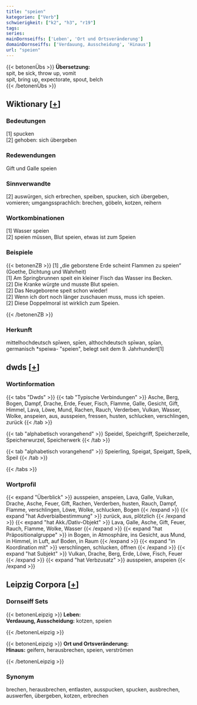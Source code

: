 ```yaml
---
title: "speien"
kategorien: ["Verb"]
schwierigkeit: ["k2", "h3", "r19"]
tags:
series:
mainDornseiffs: ['Leben', 'Ort und Ortsveränderung']
domainDornseiffs: ['Verdauung, Ausscheidung', 'Hinaus']
url: "speien"
---
```


{{< betonenÜbs >}}
**Übersetzung:**  
spit, be sick, throw up, vomit  
spit, bring up, expectorate, spout, belch  
{{< /betonenÜbs >}}

## Wiktionary [[+](https://de.wiktionary.org/wiki/speien)]

### Bedeutungen
[1] spucken  
[2] gehoben: sich übergeben  

### Redewendungen
Gift und Galle speien  

### Sinnverwandte
[2] auswürgen, sich erbrechen, speiben, spucken, sich übergeben, vomieren; umgangssprachlich: brechen, göbeln, kotzen, reihern  

### Wortkombinationen
[1] Wasser speien  
[2] speien müssen, Blut speien, etwas ist zum Speien  

### Beispiele
{{< betonenZB >}}
[1] „die geborstene Erde scheint Flammen zu speien“ (Goethe, Dichtung und Wahrheit)  
[1] Am Springbrunnen speit ein kleiner Fisch das Wasser ins Becken.  
[2] Die Kranke würgte und musste Blut speien.  
[2] Das Neugeborene speit schon wieder!  
[2] Wenn ich dort noch länger zuschauen muss, muss ich speien.  
[2] Diese Doppelmoral ist wirklich zum Speien.  

{{< /betonenZB >}}
### Herkunft
mittelhochdeutsch spīwen, spīen, althochdeutsch spīwan, spīan, germanisch *speiwa- "speien", belegt seit dem 9. Jahrhundert[1]  



## dwds [[+](https://www.dwds.de/wb/speien)]

### Wortinformation
{{< tabs "Dwds" >}}
{{< tab "Typische Verbindungen" >}}
Asche, Berg, Bogen, Dampf, Drache, Erde, Feuer, Fisch, Flamme, Galle, Gesicht, Gift, Himmel, Lava, Löwe, Mund, Rachen, Rauch, Verderben, Vulkan, Wasser, Wolke, anspeien, aus, ausspeien, fressen, husten, schlucken, verschlingen, zurück
{{< /tab >}}

{{< tab "alphabetisch vorangehend" >}}
Speidel, Speichgriff, Speicherzelle, Speicherwurzel, Speicherwerk
{{< /tab >}}

{{< tab "alphabetisch vorangehend" >}}
Speierling, Speigat, Speigatt, Speik, Speil
{{< /tab >}}

{{< /tabs >}}

### Wortprofil
{{< expand "Überblick" >}} ausspeien, anspeien, Lava, Galle, Vulkan, Drache, Asche, Feuer, Gift, Rachen, Verderben, husten, Rauch, Dampf, Flamme, verschlingen, Löwe, Wolke, schlucken, Bogen {{< /expand >}}
{{< expand "hat Adverbialbestimmung" >}} zurück, aus, plötzlich {{< /expand >}}
{{< expand "hat Akk./Dativ-Objekt" >}} Lava, Galle, Asche, Gift, Feuer, Rauch, Flamme, Wolke, Wasser {{< /expand >}}
{{< expand "hat Präpositionalgruppe" >}} in Bogen, in Atmosphäre, ins Gesicht, aus Mund, in Himmel, in Luft, auf Boden, in Raum {{< /expand >}}
{{< expand "in Koordination mit" >}} verschlingen, schlucken, öffnen {{< /expand >}}
{{< expand "hat Subjekt" >}} Vulkan, Drache, Berg, Erde, Löwe, Fisch, Feuer {{< /expand >}}
{{< expand "hat Verbzusatz" >}} ausspeien, anspeien {{< /expand >}}

## Leipzig Corpora [[+](https://corpora.uni-leipzig.de/en/res?word=speien&corpusId=deu_newscrawl-public_2018)]

### Dornseiff Sets
{{< betonenLeipzig >}}
**Leben:**  
**Verdauung, Ausscheidung:** kotzen, speien  

{{< /betonenLeipzig >}}


{{< betonenLeipzig >}}
**Ort und Ortsveränderung:**  
**Hinaus:** geifern, herausbrechen, speien, verströmen  

{{< /betonenLeipzig >}}

### Synonym
brechen, herausbrechen, entlasten, ausspucken, spucken, ausbrechen, auswerfen, übergeben, kotzen, erbrechen

